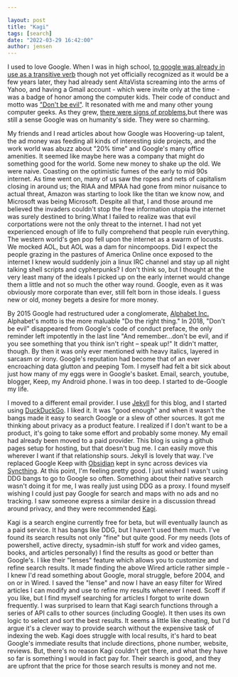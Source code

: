 ```yaml
---

layout: post
title: "Kagi"
tags: [search]
date: "2022-03-29 16:42:00"
author: jensen
---
```


I used to love Google. When I was in high school, [to google was already in use as a transitive verb](https://en.wikipedia.org/wiki/Google_(verb)) though not yet officially recognized as it would be a few years later, they had already sent AltaVista screaming into the arms of Yahoo, and having a Gmail account - which were invite only at the time - was a badge of honor among the computer kids. Their code of conduct and motto was ["Don't be evil"](https://en.wikipedia.org/wiki/Don%27t_be_evil). It resonated with me and many other young computer geeks. As they grew, [there were signs of problems](https://www.wired.com/2003/01/google-10/),but there was still a sense Google was on humanity's side. They were so charming. 

My friends and I read articles about how Google was Hoovering-up talent, the ad money was feeding all kinds of interesting side projects, and the work world was abuzz about "20% time" and Google's many office amenities. It seemed like maybe here was a company that might do something good for the world. Some new money to shake up the old. We were naive. Coasting on the optimistic fumes of the early to mid 90s internet. As time went on, many of us saw the ropes and nets of capitalism closing in around us; the RIAA and MPAA had gone from minor nuisance to actual threat, Amazon was starting to look like the titan we know now, and Microsoft was being Microsoft. Despite all that, I and those around me believed the invaders couldn't stop the free information utopia the internet was surely destined to bring.What I failed to realize was that evil corportations were not the only threat to the internet. I had not yet experienced enough of life to fully comprehend that people ruin everything. The western world's gen pop fell upon the internet as a swarm of locusts. We mocked AOL, but AOL was a dam for nincompoops. Did I expect the people grazing in the pastures of America Online once exposed to the internet I knew would suddenly join a linux IRC channel and stay up all night talking shell scripts and cypherpunks? I don't think so, but I thought at the very least many of the ideals I picked up on the early internet would change them a little and not so much the other way round. Google, even as it was obviously more corporate than ever, still felt born in those ideals. I guess new or old, money begets a desire for more money. 

By 2015 Google had restructured uder a conglomerate, [Alphabet Inc.](https://en.wikipedia.org/wiki/Alphabet_Inc.) Alphabet's motto is the more maluable "Do the right thing." In 2018, "Don't be evil" disappeared from Google's code of conduct preface, the only reminder left impotently in the last line "And remember...don't be evil, and if you see something that you think isn't right – speak up!" It didn't matter, though. By then it was only ever mentioned with heavy italics, layered in sarcasm or irony. Google's reputation had become that of an ever encroaching data glutton and peeping Tom. I myself had felt a bit sick about just how many of my eggs were in Google's basket. Email, search, youtube, blogger, Keep, my Android phone. I was in too deep. I started to de-Google my life. 

I moved to a different email provider. I use [Jekyll](https://jekyllrb.com/) for this blog, and I started using [DuckDuckGo](https://duckduckgo.com/). I liked it. It was "good enough" and when it wasn't the bangs made it easy to search Google or a slew of other sources. It got me thinking about privacy as a product feature. I realized if I don't want to be a product, it's going to take some effort and probably some money. My email had already been moved to a paid provider. This blog is using a github pages setup for hosting, but that doesn't bug me. I can easily move this wherever I want if that relationship sours. Jekyll is lovely that way. I've replaced Google Keep with [Obsidian](https://obsidian.md/) kept in sync across devices via [Syncthing](https://syncthing.net/). At this point, I'm feeling pretty good. I just wished I wasn't using DDG bangs to go to Google so often. Something about their native search wasn't doing it for me, I was really just using DDG as a proxy. I found myself wishing I could just pay Google for search and maps with no ads and no tracking. I saw someone express a similar desire in a discussion thread around privacy, and they were recommended [Kagi](https://kagi.com/). 

Kagi is a search engine currently free for beta, but will eventually launch as a paid service. It has bangs like DDG, but I haven't used them much. I've found its search results not only "fine" but quite good. For my needs (lots of powershell, active directy, sysadmin-ish stuff for work and video games, books, and articles personally) I find the results as good or better than Google's. I like their "lenses" feature which allows you to customize and refine search results. It made finding the above Wired article rather simple - I knew I'd read something about Google, moral struggle, before 2004, and on or in Wired. I saved the "lense" and now I have an easy filter for Wired articles I can modify and use to refine my results whenever I need. Scoff if you like, but I find myself searching for articles I forgot to write down frequently. I was surprised to learn that Kagi search functions through a series of API calls to other sources (including Google). It then uses its own logic to select and sort the best results. It seems a little like cheating, but I'd argue it's a clever way to provide search without the expensive task of indexing the web. Kagi does struggle with local results, it's hard to beat Google's immediate results that include directions, phone number, website, reviews. But, there's no reason Kagi couldn't get there, and what they have so far is something I would in fact pay for. Their search is good, and they are upfront that the price for those search results is money and not me.

